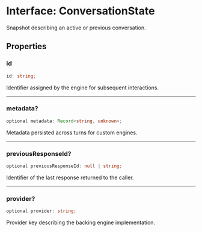 # Interface: ConversationState

Snapshot describing an active or previous conversation.

## Properties

### id

```ts
id: string;
```

Identifier assigned by the engine for subsequent interactions.

***

### metadata?

```ts
optional metadata: Record<string, unknown>;
```

Metadata persisted across turns for custom engines.

***

### previousResponseId?

```ts
optional previousResponseId: null | string;
```

Identifier of the last response returned to the caller.

***

### provider?

```ts
optional provider: string;
```

Provider key describing the backing engine implementation.
